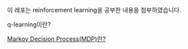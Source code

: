 이 레포는 reinforcement learning을 공부한 내용을 첨부하였습니다.

q-learning이란?

[Markov Decision Process(MDP)란?](https://www.youtube.com/watch?v=DbbcaspZATg&list=PL_iJu012NOxehE8fdF9me4TLfbdv3ZW8g&index=3&t=193s)
